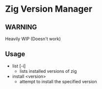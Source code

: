 # Zig Version Manager

## WARNING

Heavily WIP  (Doesn't work)

## Usage

* list [-i]
  * lists installed versions of zig
* install \<version>
  * attempt to install the specified version

